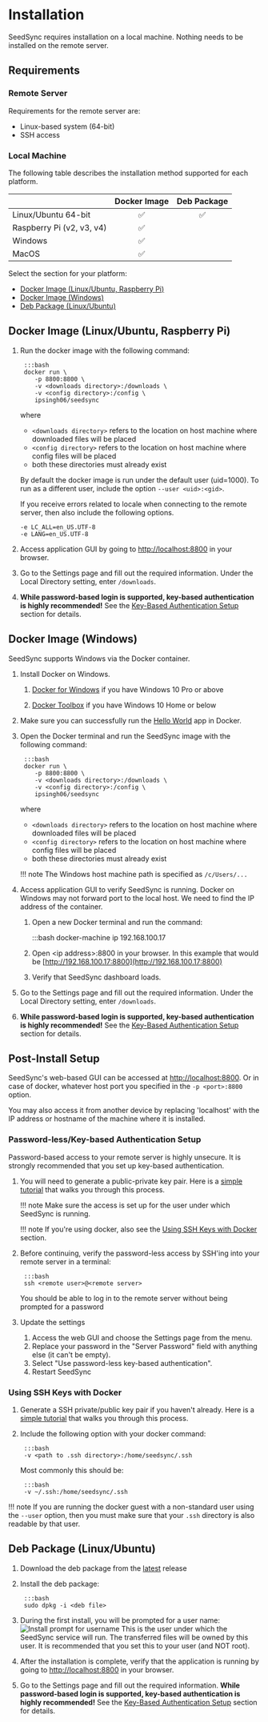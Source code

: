 # Installation

SeedSync requires installation on a local machine.
Nothing needs to be installed on the remote server.

## Requirements

### Remote Server

Requirements for the remote server are:

* Linux-based system (64-bit)
* SSH access

### Local Machine

The following table describes the installation method supported for each platform.

|  | Docker Image | Deb Package |
| ------------ | :-------------: | :------------: |
| Linux/Ubuntu 64-bit | &#9989;️  | &#9989; |
| Raspberry Pi (v2, v3, v4) | &#9989;  | |
| Windows | &#9989;  | |
| MacOS | &#9989;  | |

Select the section for your platform:

* [Docker Image (Linux/Ubuntu, Raspberry Pi) ](#install-docker)
* [Docker Image (Windows)](#install-windows)
* [Deb Package (Linux/Ubuntu)](#install-ubuntu)


## <a name="install-docker"></a> Docker Image (Linux/Ubuntu, Raspberry Pi)

1. Run the docker image with the following command:

        :::bash
        docker run \
           -p 8800:8800 \
           -v <downloads directory>:/downloads \
           -v <config directory>:/config \
           ipsingh06/seedsync

    where

    * `<downloads directory>` refers to the location on host machine where downloaded files will be placed
    * `<config directory>` refers to the location on host machine where config files will be placed
    * both these directories must already exist

    By default the docker image is run under the default user (uid=1000).
    To run as a different user, include the option `--user <uid>:<gid>`.

    If you receive errors related to locale when connecting to the remote server, then also include
    the following options.

    ```
    -e LC_ALL=en_US.UTF-8
    -e LANG=en_US.UTF-8
    ```

2. Access application GUI by going to [http://localhost:8800](http://localhost:8800) in your browser.

3. Go to the Settings page and fill out the required information.
   Under the Local Directory setting, enter `/downloads`.

4. **While password-based login is supported, key-based authentication is highly recommended!**
   See the [Key-Based Authentication Setup](#key-auth) section for details.


## <a name="install-windows"></a> Docker Image (Windows)

SeedSync supports Windows via the Docker container.

1. Install Docker on Windows.

   1. [Docker for Windows](https://www.docker.com/docker-windows) if you have Windows 10 Pro or above

   2. [Docker Toolbox](https://docs.docker.com/toolbox/toolbox_install_windows/) if you have Windows 10 Home or below

2. Make sure you can successfully run the [Hello World](https://docs.docker.com/get-started/#test-docker-installation) app in Docker.

3. Open the Docker terminal and run the SeedSync image with the following command:

        :::bash
        docker run \
           -p 8800:8800 \
           -v <downloads directory>:/downloads \
           -v <config directory>:/config \
           ipsingh06/seedsync

    where

    * `<downloads directory>` refers to the location on host machine where downloaded files will be placed
    * `<config directory>` refers to the location on host machine where config files will be placed
    * both these directories must already exist

    !!! note
        The Windows host machine path is specified as `/c/Users/...`

4. Access application GUI to verify SeedSync is running.
   Docker on Windows may not forward port to the local host. We need to find the IP address of the container.

   1. Open a new Docker terminal and run the command:

        :::bash
        docker-machine ip
        192.168.100.17

   2. Open &lt;ip address&gt;:8800 in your browser.
      In this example that would be [http://192.168.100.17:8800](http://192.168.100.17:8800)

   3. Verify that SeedSync dashboard loads.

5. Go to the Settings page and fill out the required information.
   Under the Local Directory setting, enter `/downloads`.

6. **While password-based login is supported, key-based authentication is highly recommended!**
   See the [Key-Based Authentication Setup](#key-auth) section for details.


## Post-Install Setup

SeedSync's web-based GUI can be accessed at [http://localhost:8800](http://localhost:8800).
Or in case of docker, whatever host port you specified in the `-p <port>:8800` option.

You may also access it from another device by replacing 'localhost' with the IP address or hostname of the machine where it is installed.

### <a name="key-auth"></a> Password-less/Key-based Authentication Setup

Password-based access to your remote server is highly unsecure.
It is strongly recommended that you set up key-based authentication.

1. You will need to generate a public-private key pair.
   Here is a [simple tutorial](https://www.tecmint.com/ssh-passwordless-login-using-ssh-keygen-in-5-easy-steps/)
   that walks you through this process.

    !!! note
        Make sure the access is set up for the user under which SeedSync is running.

    !!! note
        If you're using docker, also see the [Using SSH Keys with Docker](#keys-inside-docker) section.


2. Before continuing, verify the password-less access by SSH'ing into your remote server in a terminal:

        :::bash
        ssh <remote user>@<remote server>

    You should be able to log in to the remote server without being prompted for a password


3. Update the settings

    1. Access the web GUI and choose the Settings page from the menu.
    2. Replace your password in the "Server Password" field with anything else (it can't be empty).
    3. Select "Use password-less key-based authentication".
    4. Restart SeedSync


### <a name="keys-inside-docker"></a> Using SSH Keys with Docker

1. Generate a SSH private/public key pair if you haven't already.
   Here is a [simple tutorial](https://www.tecmint.com/ssh-passwordless-login-using-ssh-keygen-in-5-easy-steps/)
   that walks you through this process.

2. Include the following option with your docker command:

        :::bash
        -v <path to .ssh directory>:/home/seedsync/.ssh

    Most commonly this should be:

        :::bash
        -v ~/.ssh:/home/seedsync/.ssh


!!! note
    If you are running the docker guest with a non-standard user using the `--user` option,
    then you must make sure that your `.ssh` directory is also readable by that user.


## <a name="install-ubuntu"></a> Deb Package (Linux/Ubuntu)

1. Download the deb package from the [latest](https://github.com/ipsingh06/seedsync/releases/latest) release

2. Install the deb package:

        :::bash
        sudo dpkg -i <deb file>

3. During the first install, you will be prompted for a user name:
   ![Install prompt for username](https://raw.githubusercontent.com/ipsingh06/seedsync/master/doc/images/install_1.png)
   This is the user under which the SeedSync service will run. The transferred files will be owned by this user.
   It is recommended that you set this to your user (and NOT root).

4. After the installation is complete, verify that the application is running by going to [http://localhost:8800](http://localhost:8800) in your browser.

5. Go to the Settings page and fill out the required information.
   **While password-based login is supported, key-based authentication is highly recommended!**
   See the [Key-Based Authentication Setup](#key-auth) section for details.
